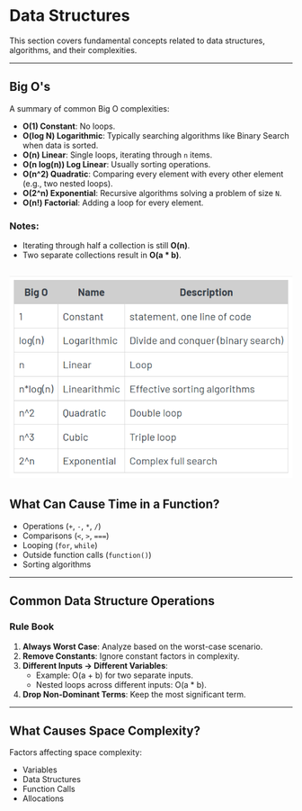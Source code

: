 # Data Structures

This section covers fundamental concepts related to data structures, algorithms, and their complexities.

---

## Big O's

A summary of common Big O complexities:

- **O(1) Constant**: No loops.
- **O(log N) Logarithmic**: Typically searching algorithms like Binary Search when data is sorted.
- **O(n) Linear**: Single loops, iterating through `n` items.
- **O(n log(n)) Log Linear**: Usually sorting operations.
- **O(n^2) Quadratic**: Comparing every element with every other element (e.g., two nested loops).
- **O(2^n) Exponential**: Recursive algorithms solving a problem of size `N`.
- **O(n!) Factorial**: Adding a loop for every element.

### Notes:
- Iterating through half a collection is still **O(n)**.
- Two separate collections result in **O(a * b)**.

![Big O names with description](images/BigO-1.png "Big O Cheat Sheet")
---

## What Can Cause Time in a Function?

- Operations (`+`, `-`, `*`, `/`)
- Comparisons (`<`, `>`, `===`)
- Looping (`for`, `while`)
- Outside function calls (`function()`)
- Sorting algorithms

---

## Common Data Structure Operations

### Rule Book
1. **Always Worst Case**: Analyze based on the worst-case scenario.
2. **Remove Constants**: Ignore constant factors in complexity.
3. **Different Inputs → Different Variables**:
   - Example: O(a + b) for two separate inputs.
   - Nested loops across different inputs: O(a * b).
4. **Drop Non-Dominant Terms**: Keep the most significant term.

---

## What Causes Space Complexity?

Factors affecting space complexity:
- Variables
- Data Structures
- Function Calls
- Allocations
